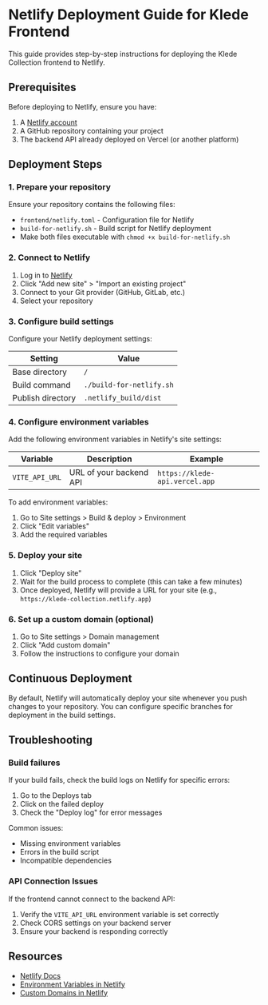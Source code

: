 # Netlify Deployment Guide for Klede Frontend

This guide provides step-by-step instructions for deploying the Klede Collection frontend to Netlify.

## Prerequisites

Before deploying to Netlify, ensure you have:

1. A [Netlify account](https://app.netlify.com/signup)
2. A GitHub repository containing your project
3. The backend API already deployed on Vercel (or another platform)

## Deployment Steps

### 1. Prepare your repository

Ensure your repository contains the following files:

- `frontend/netlify.toml` - Configuration file for Netlify
- `build-for-netlify.sh` - Build script for Netlify deployment
- Make both files executable with `chmod +x build-for-netlify.sh`

### 2. Connect to Netlify

1. Log in to [Netlify](https://app.netlify.com/)
2. Click "Add new site" > "Import an existing project"
3. Connect to your Git provider (GitHub, GitLab, etc.)
4. Select your repository

### 3. Configure build settings

Configure your Netlify deployment settings:

| Setting | Value |
|---------|-------|
| Base directory | `/` |
| Build command | `./build-for-netlify.sh` |
| Publish directory | `.netlify_build/dist` |

### 4. Configure environment variables

Add the following environment variables in Netlify's site settings:

| Variable | Description | Example |
|----------|-------------|---------|
| `VITE_API_URL` | URL of your backend API | `https://klede-api.vercel.app` |

To add environment variables:
1. Go to Site settings > Build & deploy > Environment
2. Click "Edit variables"
3. Add the required variables

### 5. Deploy your site

1. Click "Deploy site"
2. Wait for the build process to complete (this can take a few minutes)
3. Once deployed, Netlify will provide a URL for your site (e.g., `https://klede-collection.netlify.app`)

### 6. Set up a custom domain (optional)

1. Go to Site settings > Domain management
2. Click "Add custom domain"
3. Follow the instructions to configure your domain

## Continuous Deployment

By default, Netlify will automatically deploy your site whenever you push changes to your repository. You can configure specific branches for deployment in the build settings.

## Troubleshooting

### Build failures

If your build fails, check the build logs on Netlify for specific errors:

1. Go to the Deploys tab
2. Click on the failed deploy
3. Check the "Deploy log" for error messages

Common issues:
- Missing environment variables
- Errors in the build script
- Incompatible dependencies

### API Connection Issues

If the frontend cannot connect to the backend API:

1. Verify the `VITE_API_URL` environment variable is set correctly
2. Check CORS settings on your backend server
3. Ensure your backend is responding correctly

## Resources

- [Netlify Docs](https://docs.netlify.com/)
- [Environment Variables in Netlify](https://docs.netlify.com/configure-builds/environment-variables/)
- [Custom Domains in Netlify](https://docs.netlify.com/domains-https/custom-domains/)